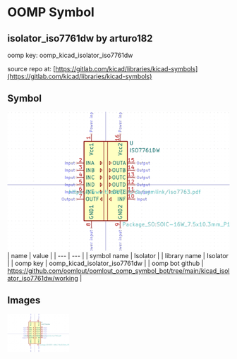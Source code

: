 # OOMP Symbol  
## isolator_iso7761dw  by arturo182  
  
oomp key: oomp_kicad_isolator_iso7761dw  
  
source repo at: [https://gitlab.com/kicad/libraries/kicad-symbols](https://gitlab.com/kicad/libraries/kicad-symbols)  
## Symbol  
  
[![working.png](working_600.png)](working.png)  
| name | value | 
| --- | --- | 
| symbol name | Isolator | 
| library name | Isolator | 
| oomp key | oomp_kicad_isolator_iso7761dw | 
| oomp bot github | https://github.com/oomlout/oomlout_oomp_symbol_bot/tree/main/kicad_isolator_iso7761dw/working | 
## Images  
  
[![working.png](working_140.png)](working.png)  
